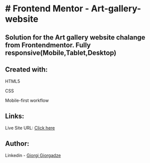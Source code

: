 <h1># Frontend Mentor - Art-gallery-website</h1>

<h2>Solution for the Art gallery website chalange from Frontendmentor. 
Fully responsive(Mobile,Tablet,Desktop)</h2>

<h2>Created with:</h2>
<p>HTML5</p>
<p>CSS</p>
<p>Mobile-first workflow</p>

<h2>Links:</h2>
<p>Live Site URL: <a href="https://george199626.github.io/art-gallery-website/">Click here</a></p>

<h2>Author:</h2>
<p>Linkedin - <a href="https://www.linkedin.com/in/giorgi-giorgadze-b771901a6/">Giorgi Giorgadze</a></p>
